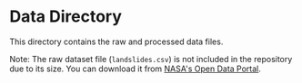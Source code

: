 # Data Directory

This directory contains the raw and processed data files.

Note: The raw dataset file (`landslides.csv`) is not included in the repository due to its size. 
You can download it from [NASA's Open Data Portal](https://data.nasa.gov/Earth-Science/Global-Landslide-Data-Export-Visual-Explorer/angv-aquq).
